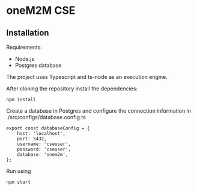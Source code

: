 # oneM2M CSE

## Installation

Requirements:
- Node.js
- Postgres database

The project uses Typescript and ts-node as an execution engine. 

After cloning the repository install the dependencies:

```
npm install
```

Create a database in Postgres and configure the connection information in ./src/configs/database.config.ts
```
export const databaseConfig = {
    host: 'localhost',
    port: 5432,
    username: 'cseuser',
    password: 'cseuser',
    database: 'onem2m',
};

```
Run using
```
npm start
```
